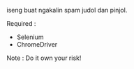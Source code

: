 iseng buat ngakalin spam judol dan pinjol.

Required :
- Selenium
- ChromeDriver

Note : Do it own your risk!
